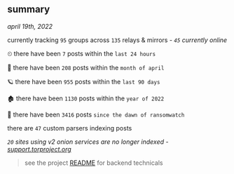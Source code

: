 
## summary
_april 19th, 2022_

currently tracking `95` groups across `135` relays & mirrors - _`45` currently online_

⏲ there have been `7` posts within the `last 24 hours`

🦈 there have been `208` posts within the `month of april`

🪐 there have been `955` posts within the `last 90 days`

🏚 there have been `1130` posts within the `year of 2022`

🦕 there have been `3416` posts `since the dawn of ransomwatch`

there are `47` custom parsers indexing posts

_`20` sites using v2 onion services are no longer indexed - [support.torproject.org](https://support.torproject.org/onionservices/v2-deprecation/)_

> see the project [README](https://github.com/thetanz/ransomwatch#ransomwatch--) for backend technicals

